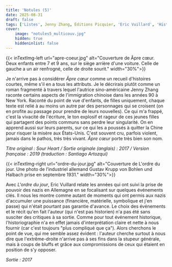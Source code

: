 ```yaml
---
title: 'Notules (5)'
date: 2025-08-31
draft: false
tags: ['Listes', Jenny Zhang, Éditions Picquier, 'Eric Vuillard', 'Histoire', 'Roman', 'Actes Sud']
cover: 
    image: "notules5_multicouv.jpg"
    hidden: true
    hiddeninlist: false
---
```


{{< inTextImg-left url="apre-coeur.jpg" alt="Couverture de Âpre cœur. Deux enfants entre 7 et 9 ans, sur le siège arrière d'une voiture. Celle de gauche a un air renfrogné, celle de droite sourit." width="30%">}}

Je n'arrive pas à considérer *Âpre cœur* comme un recueil d'histoires courtes, même s'il en a tous les attributs. Je le décrirais plutôt comme un roman fragmenté à travers lequel l'autrice sino-américaine Jenny Zhang raconte certains aspects de l'immigration chinoise dans les années 90 à New York. Raconté du point de vue d'enfants, de filles uniquement, chaque texte est relié à au moins un autre par des personnages qui se croisent (on en profite au passage pour prendre de leurs nouvelles). Ce qui m'a frappé, c'est la vivacité de l'écriture, le ton explosif et rageur de ces jeunes filles qui partagent des points communs sans perdre leur singularité. On en apprend aussi sur leurs parents, sur ce qui les a poussés à quitter la Chine pour risquer la misère aux États-Unis. C'est souvent cru, parfois violent, jamais dans le pathos, très très vivant. *Âpre cœur* porte très bien son nom.

*Titre original : Sour Heart / Sortie originale (anglais) : 2017 / Version française : 2019 (traduction : Santiago Artozqui)*

{{< inTextImg-right url="ordre-du-jour.jpg" alt="Couverture de L'ordre du jour. Une photo de l’industriel allemand Gustav Krupp von Bohlen und Halbach prise en septembre 1931." width="30%">}}

Avec *L'ordre du jour*, Eric Vuillard relate les années qui ont suivi la prise de pouvoir des nazis en Allemagne en se focalisant sur quelques événements clés. Il nous les montre comme autant de moments qui ont permis aux nazis d'accumuler une puissance (financière, matérielle, symbolique et j'en passe) qui n'était pourtant pas garantie d'avance. Le choix des événements et le récit qu'en fait l'auteur (qui n'est pas historien) n'a pas été sans susciter des critiques à sa sortie. Comme pour tout événement historique, l'historiographie n'a en effet jamais d'interprétation claire et nette à nous fournir (car c'est toujours "plus compliqué que ça"). Alors cherchons le point de vue, qui me semble assez évident : l'auteur cherche surtout à nous dire que l'extrême-droite n'arrive pas à ses fins dans la stupeur générale, mais à coups de bluffs et grâce aux compromissions de ceux qui étaient en position de s'y opposer. 

*Sortie : 2017*



